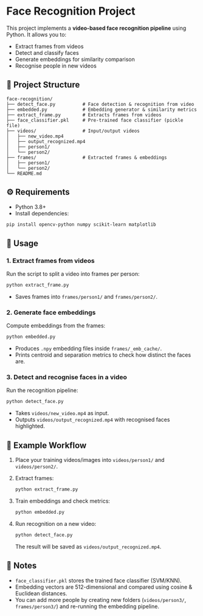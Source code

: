 # Face Recognition Project

This project implements a **video-based face recognition pipeline** using Python. It allows you to:

- Extract frames from videos
- Detect and classify faces
- Generate embeddings for similarity comparison
- Recognise people in new videos

## 📂 Project Structure

```
face-recognition/
├── detect_face.py          # Face detection & recognition from video
├── embedded.py             # Embedding generator & similarity metrics
├── extract_frame.py        # Extracts frames from videos
├── face_classifier.pkl     # Pre-trained face classifier (pickle file)
├── videos/                 # Input/output videos
│   ├── new_video.mp4
│   ├── output_recognized.mp4
│   ├── person1/
│   └── person2/
├── frames/                 # Extracted frames & embeddings
│   ├── person1/
│   └── person2/
└── README.md
```

## ⚙️ Requirements

- Python 3.8+
- Install dependencies:

```bash
pip install opencv-python numpy scikit-learn matplotlib
```

## 🚀 Usage

### 1. Extract frames from videos

Run the script to split a video into frames per person:

```bash
python extract_frame.py
```

- Saves frames into `frames/person1/` and `frames/person2/`.

### 2. Generate face embeddings

Compute embeddings from the frames:

```bash
python embedded.py
```

- Produces `.npy` embedding files inside `frames/_emb_cache/`.
- Prints centroid and separation metrics to check how distinct the faces are.

### 3. Detect and recognise faces in a video

Run the recognition pipeline:

```bash
python detect_face.py
```

- Takes `videos/new_video.mp4` as input.
- Outputs `videos/output_recognized.mp4` with recognised faces highlighted.

## 🎯 Example Workflow

1. Place your training videos/images into `videos/person1/` and `videos/person2/`.

2. Extract frames:

   ```bash
   python extract_frame.py
   ```

3. Train embeddings and check metrics:

   ```bash
   python embedded.py
   ```

4. Run recognition on a new video:

   ```bash
   python detect_face.py
   ```

   The result will be saved as `videos/output_recognized.mp4`.

## 📌 Notes

- `face_classifier.pkl` stores the trained face classifier (SVM/KNN).
- Embedding vectors are 512-dimensional and compared using cosine & Euclidean distances.
- You can add more people by creating new folders (`videos/person3/`, `frames/person3/`) and re-running the embedding pipeline.
